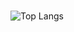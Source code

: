 
### 
![Top Langs](https://github-readme-stats.vercel.app/api/top-langs/?username=idhnyy&layout=compact&theme=dark)

